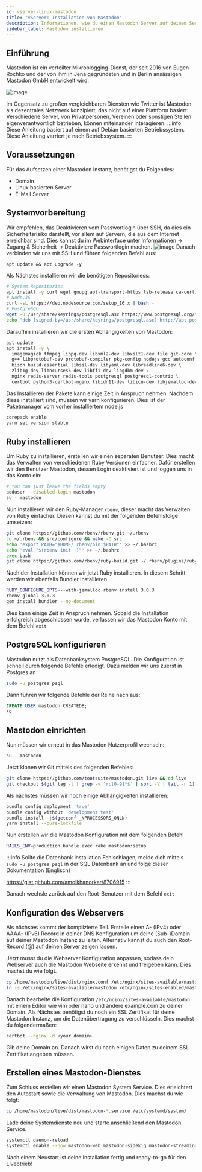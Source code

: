 ```yaml
---
id: vserver-linux-mastodon
title: "vServer: Installation von Mastodon"
description: Informationen, wie du einen Mastodon Server auf deinem Server von ZAP-Hosting einrichten kannst - ZAP-Hosting.com Dokumentation
sidebar_label: Mastodon installieren
---
```


## Einführung

Mastodon ist ein verteilter Mikroblogging-Dienst, der seit 2016 von Eugen Rochko und der von ihm in Jena gegründeten und in Berlin ansässigen Mastodon GmbH entwickelt wird.

![image](https://user-images.githubusercontent.com/32127408/207198152-fa6ca1e6-b845-4fd8-83d9-cc4a8fb91f9f.png)

Im Gegensatz zu großen vergleichbaren Diensten wie Twitter ist Mastodon als dezentrales Netzwerk konzipiert, das nicht auf einer Plattform basiert:
Verschiedene Server, von Privatpersonen, Vereinen oder sonstigen Stellen eigenverantwortlich betrieben, können miteinander interagieren.
:::info
Diese Anleitung basiert auf einem auf Debian basierten Betriebssystem. Diese Anleitung varriert je nach Betriebssystem.
:::

## Voraussetzungen
Für das Aufsetzen einer Mastodon Instanz, benötigst du Folgendes:
- Domain
- Linux basierten Server
- E-Mail Server

## Systemvorbereitung
Wir empfehlen, das Deaktivieren vom Passwortlogin über SSH, da dies ein Sicherheitsrisiko darstellt, vor allem auf Servern, die aus dem Internet erreichbar sind. Dies kannst du im Webinterface unter Informationen -> Zugang & Sicherheit -> Deaktiviere Passwortlogin machen. 
![image](https://user-images.githubusercontent.com/32127408/207198356-d36eeb4d-647c-4102-9d09-dcaebd8a29b5.png)
Danach verbinden wir uns mit SSH und führen folgenden Befehl aus:
```
apt update && apt upgrade -y
```

Als Nächstes installieren wir die benötigten Repositoriess:
```bash
# System Repositories
apt install -y curl wget gnupg apt-transport-https lsb-release ca-certificates
# Node.JS
curl -sL https://deb.nodesource.com/setup_16.x | bash -
# PostgreSQL
wget -O /usr/share/keyrings/postgresql.asc https://www.postgresql.org/media/keys/ACCC4CF8.asc
echo "deb [signed-by=/usr/share/keyrings/postgresql.asc] http://apt.postgresql.org/pub/repos/apt $(lsb_release -cs)-pgdg main" > /etc/apt/sources.list.d/postgresql.list
```

Daraufhin installieren wir die ersten Abhängigkeiten von Mastodon:
```bash
apt update
apt install -y \
  imagemagick ffmpeg libpq-dev libxml2-dev libxslt1-dev file git-core \
  g++ libprotobuf-dev protobuf-compiler pkg-config nodejs gcc autoconf \
  bison build-essential libssl-dev libyaml-dev libreadline6-dev \
  zlib1g-dev libncurses5-dev libffi-dev libgdbm-dev \
  nginx redis-server redis-tools postgresql postgresql-contrib \
  certbot python3-certbot-nginx libidn11-dev libicu-dev libjemalloc-dev
```

Das Installieren der Pakete kann einige Zeit in Anspruch nehmen. Nachdem diese installiert sind, müssen wir yarn konfigurieren. Dies ist der Paketmanager vom vorher installiertem node.js
```bash
corepack enable
yarn set version stable
```

## Ruby installieren 
Um Ruby zu installieren, erstellen wir einen separaten Benutzer. Dies macht das Verwalten von verschiedenen Ruby Versionen einfacher. Dafür erstellen wir den Benutzer Mastodon, dessen Login deaktiviert ist und loggen uns in das Konto ein:
```bash
# You can just leave the fields empty
adduser --disabled-login mastodon
su - mastodon
```

Nun installieren wir den Ruby-Manager `rbenv`, dieser macht das Verwalten von Ruby einfacher. Diesen kannst du mit der folgenden Befehlsfolge umsetzen:
```bash
git clone https://github.com/rbenv/rbenv.git ~/.rbenv
cd ~/.rbenv && src/configure && make -C src
echo 'export PATH="$HOME/.rbenv/bin:$PATH"' >> ~/.bashrc
echo 'eval "$(rbenv init -)"' >> ~/.bashrc
exec bash
git clone https://github.com/rbenv/ruby-build.git ~/.rbenv/plugins/ruby-build
```
Nach der Installation können wir jetzt Ruby installieren. In diesem Schritt werden wir ebenfalls Bundler installieren.
```bash
RUBY_CONFIGURE_OPTS=--with-jemalloc rbenv install 3.0.3
rbenv global 3.0.3
gem install bundler --no-document
```
Dies kann einige Zeit in Anspruch nehmen. Sobald die Installation erfolgreich abgeschlossen wurde, verlassen wir das Mastodon Konto mit dem Befehl `exit`

## PostgreSQL konfigurieren
Mastodon nutzt als Datenbanksystem PostgreSQL. Die Konfiguration ist schnell durch folgende Befehle erledigt. Dazu melden wir uns zuerst in Postgres an
```bash
sudo -u postgres psql
```

Dann führen wir folgende Befehle der Reihe nach aus:
```sql
CREATE USER mastodon CREATEDB;
\q
```

## Mastodon einrichten
Nun müssen wir erneut in das Mastodon Nutzerprofil wechseln:
```bash
su - mastodon
```
Jetzt klonen wir Git mittels des folgenden Befehles:
```bash
git clone https://github.com/tootsuite/mastodon.git live && cd live
git checkout $(git tag -l | grep -v 'rc[0-9]*$' | sort -V | tail -n 1)
```
Als nächstes müssen wir noch einige Abhängigkeiten installieren:
```bash
bundle config deployment 'true'
bundle config without 'development test'
bundle install -j$(getconf _NPROCESSORS_ONLN)
yarn install --pure-lockfile
```

Nun erstellen wir die Mastodon Konfiguration mit dem folgenden Befehl
```bash
RAILS_ENV=production bundle exec rake mastodon:setup
```
:::info
Sollte die Datenbank installation Fehlschlagen, melde dich mittels `sudo -u postgres psql` in der SQL Datenbank an und folge dieser Dokumentation (Englisch) 

https://gist.github.com/amolkhanorkar/8706915
:::

Danach wechsle zurück auf den Root-Benutzer mit dem Befehl `exit`

## Konfiguration des Webservers
Als nächstes kommt der komplizierte Teil. Erstelle einen A- (IPv4) oder AAAA- (IPv6) Record in deiner DNS Konfiguration um deine (Sub-)Domain auf deiner Mastodon Instanz zu leiten. Alternativ kannst du auch den Root-Record (@) auf deinen Server zeigen lassen.

Jetzt musst du die Webserver Konfiguration anpassen, sodass dein Webserver auch die Mastodon Webseite erkennt und freigeben kann. Dies machst du wie folgt.
```bash
cp /home/mastodon/live/dist/nginx.conf /etc/nginx/sites-available/mastodon
ln -s /etc/nginx/sites-available/mastodon /etc/nginx/sites-enabled/mastodon
```

Danach bearbeite die Konfiguration `/etc/nginx/sites-available/mastodon` mit einem Editor wie vim oder nano und ändere example.com zu deiner Domain.
Als Nächstes benötigst du noch ein SSL Zertifikat für deine Mastodon Instanz, um die Datenübertragung zu verschlüsseln. Dies machst du folgendermaßen:
```bash
certbot --nginx -d <your domain>
```
Gib deine Domain an. Danach wirst du nach einigen Daten zu deinem SSL Zertifikat angeben müssen. 

## Erstellen eines Mastodon-Dienstes
Zum Schluss erstellen wir einen Mastodon System Service. Dies erleichtert den Autostart sowie die Verwaltung von Mastodon. Dies machst du wie folgt: 
```sh
cp /home/mastodon/live/dist/mastodon-*.service /etc/systemd/system/
```

Lade deine Systemdienste neu und starte anschließend den Mastodon Service. 
```sh
systemctl daemon-reload
systemctl enable --now mastodon-web mastodon-sidekiq mastodon-streaming
```

Nach einem Neustart ist deine Installation fertig und ready-to-go für den Livebtrieb! 
